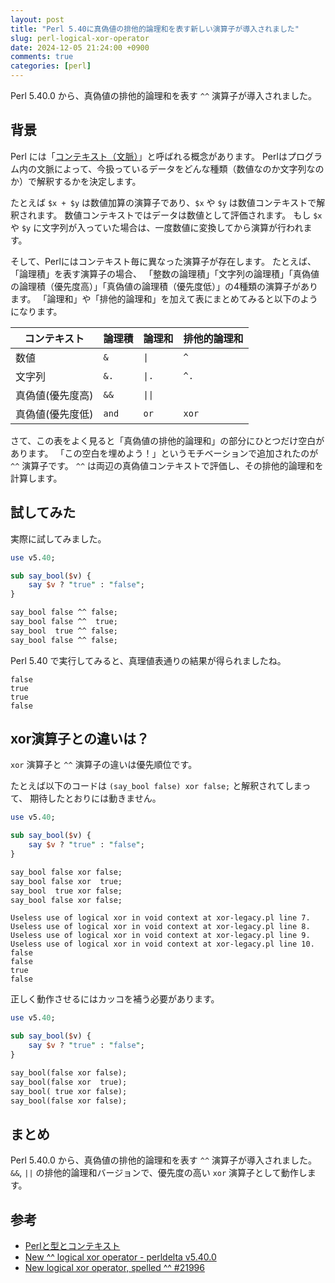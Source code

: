 ```yaml
---
layout: post
title: "Perl 5.40に真偽値の排他的論理和を表す新しい演算子が導入されました"
slug: perl-logical-xor-operator
date: 2024-12-05 21:24:00 +0900
comments: true
categories: [perl]
---
```


Perl 5.40.0 から、真偽値の排他的論理和を表す `^^` 演算子が導入されました。

## 背景

Perl には「[コンテキスト（文脈）](https://qiita.com/karupanerura/items/361b620a123d80ad9fbe)」と呼ばれる概念があります。
Perlはプログラム内の文脈によって、今扱っているデータをどんな種類（数値なのか文字列なのか）で解釈するかを決定します。

たとえば `$x + $y` は数値加算の演算子であり、`$x` や `$y` は数値コンテキストで解釈されます。
数値コンテキストではデータは数値として評価されます。
もし `$x` や `$y` に文字列が入っていた場合は、一度数値に変換してから演算が行われます。

そして、Perlにはコンテキスト毎に異なった演算子が存在します。
たとえば、「論理積」を表す演算子の場合、
「整数の論理積」「文字列の論理積」「真偽値の論理積（優先度高）」「真偽値の論理積（優先度低）」の4種類の演算子があります。
「論理和」や「排他的論理和」を加えて表にまとめてみると以下のようになります。

| コンテキスト       | 論理積 | 論理和 | 排他的論理和  |
| ---------------- | ------ | ------ | ------------- |
| 数値             | `&`    | `\|`   | `^`           |
| 文字列           | `&.`   | `\|.`  | `^.`          |
| 真偽値(優先度高) | `&&`   | `\|\|` |        |
| 真偽値(優先度低) | `and`  | `or`   | `xor`         |

さて、この表をよく見ると「真偽値の排他的論理和」の部分にひとつだけ空白があります。
「この空白を埋めよう！」というモチベーションで追加されたのが `^^` 演算子です。
`^^` は両辺の真偽値コンテキストで評価し、その排他的論理和を計算します。

## 試してみた

実際に試してみました。

```perl
use v5.40;

sub say_bool($v) {
    say $v ? "true" : "false";
}

say_bool false ^^ false;
say_bool false ^^  true;
say_bool  true ^^ false;
say_bool false ^^ false;
```

Perl 5.40 で実行してみると、真理値表通りの結果が得られましたね。

```plain
false
true
true
false
```

## xor演算子との違いは？

`xor` 演算子と `^^` 演算子の違いは優先順位です。

たとえば以下のコードは `(say_bool false) xor false;` と解釈されてしまって、
期待したとおりには動きません。

```perl
use v5.40;

sub say_bool($v) {
    say $v ? "true" : "false";
}

say_bool false xor false;
say_bool false xor  true;
say_bool  true xor false;
say_bool false xor false;
```

```plain
Useless use of logical xor in void context at xor-legacy.pl line 7.
Useless use of logical xor in void context at xor-legacy.pl line 8.
Useless use of logical xor in void context at xor-legacy.pl line 9.
Useless use of logical xor in void context at xor-legacy.pl line 10.
false
false
true
false
```

正しく動作させるにはカッコを補う必要があります。

```perl
use v5.40;

sub say_bool($v) {
    say $v ? "true" : "false";
}

say_bool(false xor false);
say_bool(false xor  true);
say_bool( true xor false);
say_bool(false xor false);
```

## まとめ

Perl 5.40.0 から、真偽値の排他的論理和を表す `^^` 演算子が導入されました。
`&&`, `||` の排他的論理和バージョンで、優先度の高い `xor` 演算子として動作します。

## 参考

- [Perlと型とコンテキスト](https://qiita.com/karupanerura/items/361b620a123d80ad9fbe)
- [New ^^ logical xor operator - perldelta v5.40.0](https://metacpan.org/release/HAARG/perl-5.40.0/view/pod/perldelta.pod#New-%5E%5E-logical-xor-operator)
- [New logical xor operator, spelled ^^ #21996](https://github.com/Perl/perl5/pull/21996)
